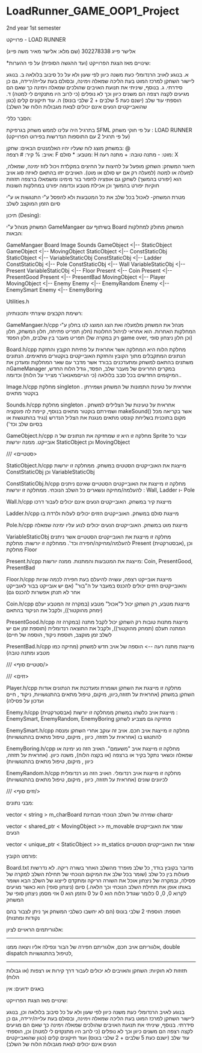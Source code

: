 # LoadRunner_GAME_OOP1_Project
2nd year 1st semester

פרוייקט - LOAD RUNNER

אלישר פייג 302278338 (שם מלא: אלישר מאיר משה פייג)

*שינויים מאז הצגת הפרוייקט (ועד ההגשה הסופית) על פי ההערות:

א. בנוגע לאויב הרנדומלי כעת משנה כיוון לפי שעון ולא על כל סיבוב בלולאה
ב. בנוגע ליישור השחקן למרכז המוט בעת הליכה שמאלה וימינה, ובסולם בעת עלייה/ירידה, 
גם כן סידרתי.
ג. בנוסף, שיניתי את תנועת האויבים שהולכים שמאלה וימינה כך שאם הם מגיעים לקצה רצפה
הם משנים כיוון וכך לא נופלים (כי לרוב היו מתנקזים לי למטה)
ד. הוספתי עוד שלב (ישנם כעת 5 שלבים + 2 שלבי בונוס)
ה. עוד תיקונים קלים (כגון שהואבייקטים הנעים אינם יכולים לצאת מגבולות הלוח של השלב)

הסבר כללי:

בתרגיל היה עלינו לממש משחק בגרפיקת SFML על פי חוקי משחק : LOAD RUNNER
(על פי תרגיל 2 עם התוספות הנדרשות בפירוט הפרוייקט)
 
 במשחק מוצג לוח שעליו יהיו האלמנטים הבאים:
שחקן: @  
אויב: %
קיר: #
רצפה: F
מטבע: *
סולם: H 
מוט:  - 
מתנה טובה: +
מתנה רעה: X

תיאור המשחק:
השחקן מופעל על לחיצות על החיצים במקלדת ויכול לזוז ימינה, שמאלה, למעלה או למטה (למעלה 
רק אם יש סולם או מוט). האויבים יזזו בהתאם לאיזה סוג אויב הוא (יפורט בהמשך)
לשחקן גם אופציה לחפור בור מימינו ומשמאלו ברצפה
תזוזות חוקיות יפורט בהמשך וכן אכילת מטבע וכדומה יפורט במחלקות השונות

מטרת המשחק-
לאכול בכל שלב את כל המטבעות ולא להפסל ע"י התנגשות או ע"י סיום הזמן המוקצב לשלב

 תיכון (Desing):

המשחק מנוהל ע"י GameMangaer בשיתוף עם Board
המשחק מחולק למחלקות הבאות:

GameMangaer
Board
Image
Sounds
GameObject <|-- StaticObject
GameObject <|-- MovingObject
StaticObject <|-- ConstStaticObj
StaticObject <|-- VariableStaticObj
ConstStaticObj <|-- Ladder
ConstStaticObj <|-- Pole
ConstStaticObj <|-- Wall
VariableStaticObj <|-- Present
VariableStaticObj <|-- Floor
Present <|-- Coin
Present <|-- PresentGood
Present <|-- PresentBad
MovingObject <|-- Player
MovingObject <|-- Enemy
Enemy <|-- EnemyRandom
Enemy <|-- EnemySmart
Enemy <|-- EnemyBoring

Utilities.h

רשימת הקבצים שיצרתי ותכונותיהן:

GameMangaer.h/cpp
מנהל את המשחק מלמעלה ואת הצג המוצג לנו בחלון ע"י המחלקות האחרות. הוא אחראי לניהול
החלונות (חלון תפריט פתיחה, חלון המשחק, חלון תפריט מעבר בין שלבים, חלון הפסד (רק במקרה
של game over, וכן חלון ניצחון סופי)

Board.h/cpp 
מחלקת הלוח היא המחלקה אשר אחראית על פתיחת הקןבץ והחזקת הנתונים המתקבלים
מתוך הקובץ והחזקת האובייקטים בוקטורים מתאימים. הנתונים משתנים בהתאם למשחק
ומתעדכנים בבורד אשר מדבר עם שאר המחלקות ומעדכן את הGameManager במקרים
החריגים של מעבר שלב, הפסד, גודל הלוח החדש, המיקומים החדשים בכל סבב בלולאה (כי 
הגייםמאנאג'ר מצייר על הלוח) וכדומה..  

Image.h/cpp
מחלקת singleton .
אחראית על טעינת התמונות של המשחק ושמירתן בוקטור מתאים

Sounds.h/cpp
מחלקת singleton .
אחראית על טעינות של הצלילים למשחק ושמירתם בוקטור מתאים
בנוסף, קיימת לה פונקציה makeSound() אשר בקריאה מכל מקום בתוכנית
בשליחת קונסט מתאים מנגנת את הצליל הנדרש (נגיד בהתנגשות או בסיום שלב וכד')

GameObject.h/cpp 
מחלקה זו היא זו שמחזיקה את הנתונים של ה Sprite עבור כל אובייקט. ממנה יורשות StaticObject
וכן MovingObject

/// <סטטיים>

StaticObject.h/cpp
מייצגת את האובייקטים הסטטים במשחק.
ממחלקה זו יורשות ConstStaticObj וכן VariableStaticObj

ConstStaticObj.h/cpp
מחלקה זו מייצגת את האובייקטים הסטטיים שאינם ניתנים להעלמה/מחיקה ונשארים
כל השלב הנוכחי.
ממחלקה זו יורשות  : Wall, Ladder ו- Pole

Wall.h/cpp
מייצגת קיר במשחק. האובייקטים הנעים אינם יכולים לעבור דרכו

Ladder.h/cpp
מייצגת סולם במשחק. האובייקטים הזזים יכולים לעלות ולרדת בו

Pole.h/cpp
מייצגת מוט במשחק. האובייקטים הנעים יכולים לנוע עליו ימינה שמאלה

VariableStaticObj
מחלקה זו מייצגת את האובייקטים הסטטיים אשר ניתנים להעלמה/מחיקה/חפירה וכד'.
ממחלקה זו יורשות: מחלקת Present (אבסטרקטית), וכן מחלקת Floor

Present.h/cpp
מייצגת את המטבעות והמתנות.
ממנה יורשות: Coin, PresentGood, PresentBad

Floor.h/cpp
מייצגת אובייקט רצפה, עשויה להיעלם בעת חפירה לכמה שניות והאובייקטים הזזים יכולים
להכנס במעבר על ה"בור" (אם יש אובייקט בבור לאובייקט אחר לא תנתן אפשרות להכנס גם)

Coin.h/cpp
מייצגת מטבע, רק השחקן יכול ל"אכול" מטבע (במקרה זה המטבע יעלם (ימחק
מהוקטור)), ולקבל את הניקוד בהתאם

PresentGood.h/cpp
מייצגת מתנות טובות רק השחקן יכול לקבל מתנה (במקרה זה המתנה תעלם (תמחק
מהוקטור)), ולקבל את התוצאה רנדומלית (תוספת זמן אם יש לשלב זמן מוקצב, תוספת
ניקוד, הוספה של חיים)

PresentBad.h/cpp
מייצגת מתנה רעה --> הוספה של אויב חדש למשחק (מחיקה כמו מטבע ומתנה טובה)

/// <סטטיים סוף/>

/// <זזים>

Player.h/cpp
מחלקה זו מייצגת את השחקן ושומרת ומעדכנת את הנתונים אודות השחקן במשחק
 (אחראית על תזוזה,כיוון, מיקום, טיפול מתאים בהתנגשויות, ניקוד , חיים ועדכון על פסילה)

Enemy.h/cpp (אבסטרקטית)
מייצגת אויב כלשהו במשחק
ממחלקה זו יורשות : EnemySmart, EnemyRandom, EnemyBoring
מחזיקה גם מצביע לשחקן

EnemySmart.h/cpp
מחלקה זו מייצגת אויב חכם. אויב זה עוקב אחרי השחקן ומנסה להתנגש בו
(אחראית על תזוזה, כיוון , מיקום, טיפול מתאים בהתנגשויות)

EnemyBoring.h/cpp
מחלקה זו מייצגת אויב "משעמם". האויב הזה נע ימינה או שמאלה וכשאר נתקל בקיר 
או ברצפה (או בקצה הלוח), משנה כיוון.
(אחראית על תזוזה, כיוון , מיקום, טיפול מתאים בהתנגשויות)

EnemyRandom.h/cpp
מחלקה זו מייצגת אויב רנדומלי. האויב הזה נע רנדומלית לכיוונים שונים
(אחראית על תזוזה, כיוון , מיקום, טיפול מתאים בהתנגשויות)

/// <זזים סוף/>

מבני נתונים:

vector < string > m_charBoard
שמירה של השלב הנוכחי מבחינת charים

vector < shared_ptr < MovingObject >> m_movable
שומר את האובייקטים הנעים

vector < unique_ptr < StaticObject >> m_statics
שומר את האובייקטים הסטטיים

פורמט הקובץ:

Board.txt
מדובר בקובץ בודד, כל שלב מופרד מהשלב האחר בשורה ריקה. לא נדרשות פעולות 
בין כל שלב (שומר בכל שלב את המיקום הנוכחי של תחילת השלב למקרה של פסילה,
ובמקרה של ניצחון אוכל את השורה הריקה ומתקדם לייצוג של השלב הבא ושומר באותו
אופן את תחילת השלב הנוכחי וכך הלאה.)
סיום (ניצחון סופי) הוא כאשר מגיעים לקרוא 0, 0, 0 כלומר שגודל הלוח הוא 0 על 0 והזמן 
הוא 0 אזי מסמן ניצחון סופי של המשחק

תוספת: 
הוספתי 2 שלבי בונוס (הם לא יחשבו כשלבי המשחק אך ניתן לצבור בהם נקודות ומתנות)

אלגוריתמים הראויים לציון:
**********************************************************
אלגוריתם אויב חכם, אלגוריתם חפירה של הבור ונפילה אליו ויצאה ממנו, double dispatch
לטיפול בהתנגשויות, 
***********************************************************

תזוזות לא חוקיות:
השחקן והאויבים לא יכולים לעבור דרך קירות או רצפות (או גבולות הלוח)

באגים ידועים:
אין

שינויים מאז הצגת הפרוייקט:

בנוגע לאויב הרנדומלי כעת משנה כיוון לפי שעון ולא על כל סיבוב בלולאה
וכן, בנוגע ליישור השחקן למרכז המוט בעת הליכה שמאלה וימינה, ובסולם בעת עלייה/ירידה, 
גם כן סידרתי.
בנוסף, שיניתי את תנועת האויבים שהולכים שמאלה וימינה כך שאם הם מגיעים לקצה רצפה
הם משנים כיוון וכך לא נופלים (כי לרוב היו מתנקזים לי למטה)
וכן, הוספתי עוד שלב (ישנם כעת 5 שלבים + 2 שלבי בונוס)
ועוד תיקונים קלים (כגון שהואבייקטים הנעים אינם יכולים לצאת מגבולות הלוח של השלב)
